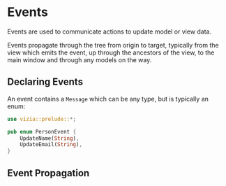 # Events

Events are used to communicate actions to update model or view data. 

Events propagate through the tree from origin to target, typically from the view which emits the event, up through the ancestors of the view, to the main window and through any models on the way.


## Declaring Events

An event contains a `Message` which can be any type, but is typically an enum:

```rust
use vizia::prelude::*;

pub enum PersonEvent {
    UpdateName(String),
    UpdateEmail(String),
}
```

## Event Propagation



<!-- Events propagate through the view tree, and how an event propagates is specific to the event type. However, usually a platform event will propagate down the tree to the target view or model, and a user event will propagate up the tree to the target view or model. -->

